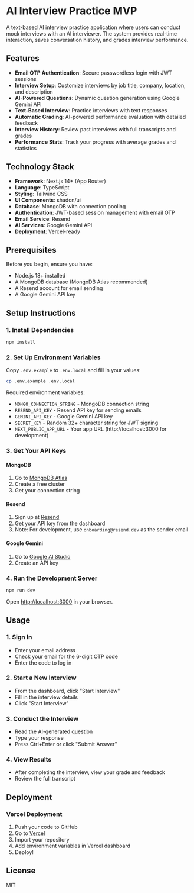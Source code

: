 # AI Interview Practice MVP

A text-based AI interview practice application where users can conduct mock interviews with an AI interviewer. The system provides real-time interaction, saves conversation history, and grades interview performance.

## Features

- **Email OTP Authentication**: Secure passwordless login with JWT sessions
- **Interview Setup**: Customize interviews by job title, company, location, and description
- **AI-Powered Questions**: Dynamic question generation using Google Gemini API
- **Text-Based Interview**: Practice interviews with text responses
- **Automatic Grading**: AI-powered performance evaluation with detailed feedback
- **Interview History**: Review past interviews with full transcripts and grades
- **Performance Stats**: Track your progress with average grades and statistics

## Technology Stack

- **Framework**: Next.js 14+ (App Router)
- **Language**: TypeScript
- **Styling**: Tailwind CSS
- **UI Components**: shadcn/ui
- **Database**: MongoDB with connection pooling
- **Authentication**: JWT-based session management with email OTP
- **Email Service**: Resend
- **AI Services**: Google Gemini API
- **Deployment**: Vercel-ready

## Prerequisites

Before you begin, ensure you have:

- Node.js 18+ installed
- A MongoDB database (MongoDB Atlas recommended)
- A Resend account for email sending
- A Google Gemini API key

## Setup Instructions

### 1. Install Dependencies

```bash
npm install
```

### 2. Set Up Environment Variables

Copy `.env.example` to `.env.local` and fill in your values:

```bash
cp .env.example .env.local
```

Required environment variables:
- `MONGO_CONNECTION_STRING` - MongoDB connection string
- `RESEND_API_KEY` - Resend API key for sending emails
- `GEMINI_API_KEY` - Google Gemini API key
- `SECRET_KEY` - Random 32+ character string for JWT signing
- `NEXT_PUBLIC_APP_URL` - Your app URL (http://localhost:3000 for development)

### 3. Get Your API Keys

#### MongoDB
1. Go to [MongoDB Atlas](https://www.mongodb.com/cloud/atlas)
2. Create a free cluster
3. Get your connection string

#### Resend
1. Sign up at [Resend](https://resend.com)
2. Get your API key from the dashboard
3. Note: For development, use `onboarding@resend.dev` as the sender email

#### Google Gemini
1. Go to [Google AI Studio](https://makersuite.google.com/app/apikey)
2. Create an API key

### 4. Run the Development Server

```bash
npm run dev
```

Open [http://localhost:3000](http://localhost:3000) in your browser.

## Usage

### 1. Sign In
- Enter your email address
- Check your email for the 6-digit OTP code
- Enter the code to log in

### 2. Start a New Interview
- From the dashboard, click "Start Interview"
- Fill in the interview details
- Click "Start Interview"

### 3. Conduct the Interview
- Read the AI-generated question
- Type your response
- Press Ctrl+Enter or click "Submit Answer"

### 4. View Results
- After completing the interview, view your grade and feedback
- Review the full transcript

## Deployment

### Vercel Deployment

1. Push your code to GitHub
2. Go to [Vercel](https://vercel.com)
3. Import your repository
4. Add environment variables in Vercel dashboard
5. Deploy!

## License

MIT
